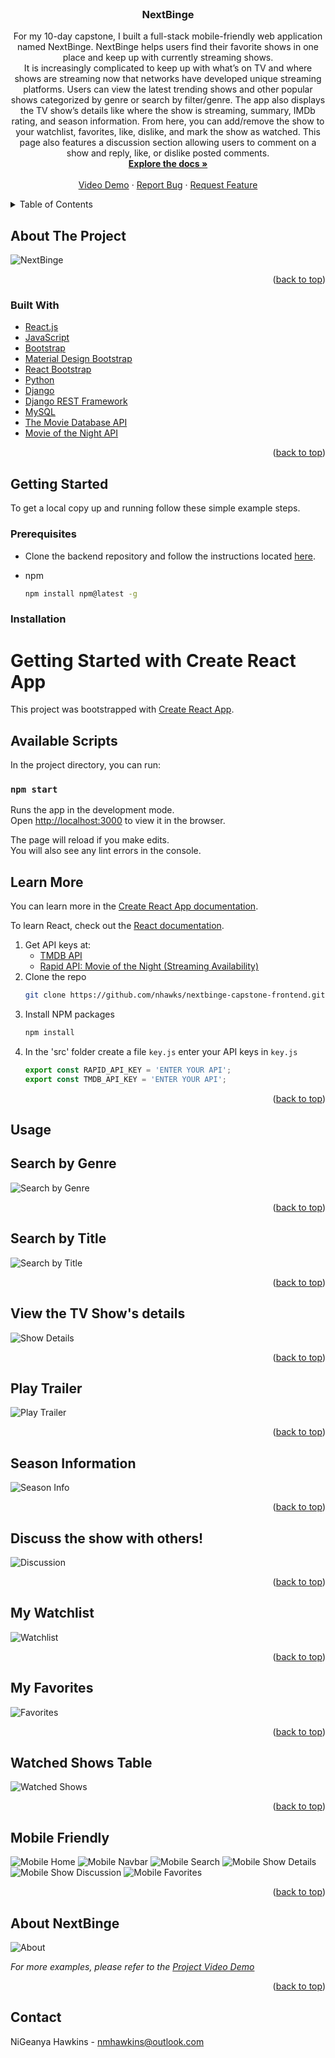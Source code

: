 <div id="top"></div>

<br />

<h3 align="center">NextBinge</h3>

  <p align="center">
    For my 10-day capstone, I built a full-stack mobile-friendly web application named NextBinge. NextBinge helps users find their favorite shows in one place and keep up with currently streaming shows.
    <br>
    It is increasingly complicated to keep up with what’s on TV and where shows are streaming now that networks have developed unique streaming platforms. Users can view the latest trending shows and other popular shows categorized by genre or search by filter/genre. The app also displays the TV show’s details like where the show is streaming, summary, IMDb rating, and season information. 
    From here, you can add/remove the show to your watchlist, favorites, like, dislike, and mark the show as watched. 
    This page also features a discussion section allowing users to comment on a show and reply, like, or dislike posted comments.
    <br />
    <a href="https://github.com/nhawks/nextbinge-capstone-frontend"><strong>Explore the docs »</strong></a>
    <br />
    <br />
    <a href="https://www.youtube.com/watch?v=44NRQpq7yDc">Video Demo</a>
    ·
    <a href="https://github.com/nhawks/nextbinge-capstone-frontend/issues">Report Bug</a>
    ·
    <a href="https://github.com/nhawks/nextbinge-capstone-frontend/issues">Request Feature</a>
  </p>
</div>



<!-- TABLE OF CONTENTS -->
<details>
  <summary>Table of Contents</summary>
  <ol>
    <li>
      <a href="#about-the-project">About The Project</a>
      <ul>
        <li><a href="#built-with">Built With</a></li>
      </ul>
    </li>
    <li>
      <a href="#getting-started">Getting Started</a>
      <ul>
        <li><a href="#prerequisites">Prerequisites</a></li>
        <li><a href="#installation">Installation</a></li>
      </ul>
    </li>
    <li><a href="#usage">Usage</a></li>
    <li><a href="#license">License</a></li>
    <li><a href="#contact">Contact</a></li>
  </ol>
</details>



<!-- ABOUT THE PROJECT -->
## About The Project

![NextBinge](./project-images/NextBinge.png)

<p align="right">(<a href="#top">back to top</a>)</p>

### Built With

* [React.js](https://reactjs.org/)
* [JavaScript](https://www.javascript.com/)
* [Bootstrap](https://getbootstrap.com)
* [Material Design Bootstrap](https://mdbootstrap.com/docs/b5/react/)
* [React Bootstrap](https://react-bootstrap.github.io/)
* [Python](https://www.python.org/)
* [Django](https://www.djangoproject.com/)
* [Django REST Framework](https://www.django-rest-framework.org/)
* [MySQL](https://www.mysql.com/)
* [The Movie Database API](https://developers.themoviedb.org/3/getting-started/introduction)
* [Movie of the Night API](https://rapidapi.com/movie-of-the-night-movie-of-the-night-default/api/streaming-availability)

<p align="right">(<a href="#top">back to top</a>)</p>



<!-- GETTING STARTED -->
## Getting Started

To get a local copy up and running follow these simple example steps.

### Prerequisites

* Clone the backend repository and follow the instructions located [here](https://github.com/nhawks/nextbinge-capstone-backend). 

* npm
  ```sh
  npm install npm@latest -g
  ```

### Installation

# Getting Started with Create React App

This project was bootstrapped with [Create React App](https://github.com/facebook/create-react-app).

## Available Scripts

In the project directory, you can run:

### `npm start`

Runs the app in the development mode.\
Open [http://localhost:3000](http://localhost:3000) to view it in the browser.

The page will reload if you make edits.\
You will also see any lint errors in the console.

## Learn More

You can learn more in the [Create React App documentation](https://facebook.github.io/create-react-app/docs/getting-started).

To learn React, check out the [React documentation](https://reactjs.org/).


1. Get API keys at:
   * [TMDB API](https://developers.themoviedb.org/3/getting-started/introduction)
   * [Rapid API: Movie of the Night (Streaming Availability)](https://rapidapi.com/movie-of-the-night-movie-of-the-night-default/api/streaming-availability)
2. Clone the repo
   ```sh
   git clone https://github.com/nhawks/nextbinge-capstone-frontend.git
   ```
3. Install NPM packages
   ```sh
   npm install
   ```
4. In the 'src' folder create a file `key.js` enter your API keys in `key.js` 
   ```js
   export const RAPID_API_KEY = 'ENTER YOUR API';
   export const TMDB_API_KEY = 'ENTER YOUR API';
   ```


<p align="right">(<a href="#top">back to top</a>)</p>


<!-- USAGE EXAMPLES -->
## Usage

## Search by Genre
![Search by Genre](./project-images/genre-search.PNG)
<p align="right">(<a href="#top">back to top</a>)</p>

## Search by Title
![Search by Title](./project-images/title-search.PNG)
<p align="right">(<a href="#top">back to top</a>)</p>

## View the TV Show's details
![Show Details](./project-images/show-details.PNG)
<p align="right">(<a href="#top">back to top</a>)</p>

## Play Trailer
![Play Trailer](./project-images/play-trailer.PNG)
<p align="right">(<a href="#top">back to top</a>)</p>

## Season Information
![Season Info](./project-images/season-info.PNG)
<p align="right">(<a href="#top">back to top</a>)</p>

## Discuss the show with others!
![Discussion](./project-images/discussions.PNG)
<p align="right">(<a href="#top">back to top</a>)</p>

## My Watchlist
![Watchlist](./project-images/watchlist.PNG)
<p align="right">(<a href="#top">back to top</a>)</p>

## My Favorites
![Favorites](./project-images/favorites.PNG)
<p align="right">(<a href="#top">back to top</a>)</p>


## Watched Shows Table
![Watched Shows](./project-images/watched.PNG)
<p align="right">(<a href="#top">back to top</a>)</p>



## Mobile Friendly
![Mobile Home](./project-images/mobile-home.PNG)
![Mobile Navbar](./project-images/mobile-nav.PNG)
![Mobile Search](./project-images/mobile-search.PNG)
![Mobile Show Details](./project-images/mobile-details.PNG)
![Mobile Show Discussion](./project-images/mobile-discussion.PNG)
![Mobile Favorites](./project-images/mobile-favorites.PNG)
<p align="right">(<a href="#top">back to top</a>)</p>

## About NextBinge
![About](./project-images/about.PNG)








_For more examples, please refer to the [Project Video Demo](https://vimeo.com/648685904?embedded=true&source=video_title&owner=41163184)_

<p align="right">(<a href="#top">back to top</a>)</p>


<!-- CONTACT -->
## Contact

NiGeanya Hawkins - nmhawkins@outlook.com


<!-- MARKDOWN LINKS & IMAGES -->
[contributors-shield]: https://img.shields.io/github/contributors/nhawks/nextbinge-capstone-frontend.svg?style=for-the-badge
[contributors-url]: https://github.com/nhawks/nextbinge-capstone-frontend/graphs/contributors
[linkedin-url]: https://linkedin.com/in/nmhawkins
[product-screenshot]: (./project-images/NextBinge.png)


